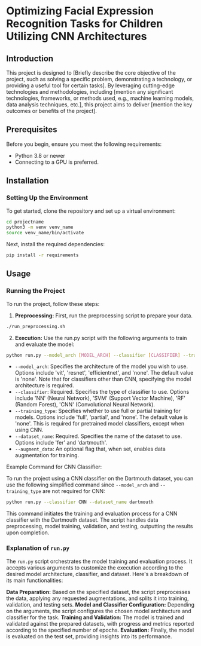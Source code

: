 # Optimizing Facial Expression Recognition Tasks for Children Utilizing CNN Architectures

## Introduction

This project is designed to [Briefly describe the core objective of the project, such as solving a specific problem, demonstrating a technology, or providing a useful tool for certain tasks]. By leveraging cutting-edge technologies and methodologies, including [mention any significant technologies, frameworks, or methods used, e.g., machine learning models, data analysis techniques, etc.], this project aims to deliver [mention the key outcomes or benefits of the project].

## Prerequisites

Before you begin, ensure you meet the following requirements:
- Python 3.8 or newer
- Connecting to a GPU is preferred.

## Installation

### Setting Up the Environment

To get started, clone the repository and set up a virtual environment:

```bash
cd projectname
python3 -m venv venv_name
source venv_name/bin/activate
```
Next, install the required dependencies:

```bash
pip install -r requirements
```

## Usage
### Running the Project

To run the project, follow these steps:

1. **Preprocessing:** First, run the preprocessing script to prepare your data.
```bash
./run_preprocessing.sh
```

2. **Execution:** Use the run.py script with the following arguments to train and evaluate the model:
```bash
python run.py --model_arch [MODEL_ARCH] --classifier [CLASSIFIER] --training_type [TRAINING_TYPE] --dataset_name [DATASET_NAME] [--augment_data]
```

- `--model_arch`: Specifies the architecture of the model you wish to use. Options include 'vit', 'resnet', 'efficientnet', and 'none'. The default value is 'none'. Note that for classifiers other than CNN, specifying the model architecture is required.
- `--classifier`: Required. Specifies the type of classifier to use. Options include 'NN' (Neural Network), 'SVM' (Support Vector Machine), 'RF' (Random Forest), 'CNN' (Convolutional Neural Network).
- `--training_type`: Specifies whether to use full or partial training for models. Options include 'full', 'partial', and 'none'. The default value is 'none'. This is required for pretrained model classifiers, except when using CNN.
- `--dataset_name`: Required. Specifies the name of the dataset to use. Options include 'fer' and 'dartmouth'.
- `--augment_data`: An optional flag that, when set, enables data augmentation for training.

Example Command for CNN Classifier:

To run the project using a CNN classifier on the Dartmouth dataset, you can use the following simplified command since `--model_arch` and `--training_type` are not required for CNN:

```bash
python run.py --classifier CNN --dataset_name dartmouth
```
This command initiates the training and evaluation process for a CNN classifier with the Dartmouth dataset. The script handles data preprocessing, model training, validation, and testing, outputting the results upon completion.

### Explanation of `run.py`
The `run.py` script orchestrates the model training and evaluation process. It accepts various arguments to customize the execution according to the desired model architecture, classifier, and dataset. Here's a breakdown of its main functionalities:

**Data Preparation:** Based on the specified dataset, the script preprocesses the data, applying any requested augmentations, and splits it into training, validation, and testing sets.
**Model and Classifier Configuration:** Depending on the arguments, the script configures the chosen model architecture and classifier for the task.
**Training and Validation:** The model is trained and validated against the prepared datasets, with progress and metrics reported according to the specified number of epochs.
**Evaluation:** Finally, the model is evaluated on the test set, providing insights into its performance.


